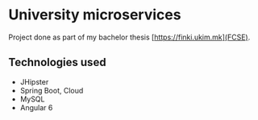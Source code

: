 # University microservices
Project done as part of my bachelor thesis [https://finki.ukim.mk](FCSE).

## Technologies used
* JHipster
* Spring Boot, Cloud
* MySQL
* Angular 6
